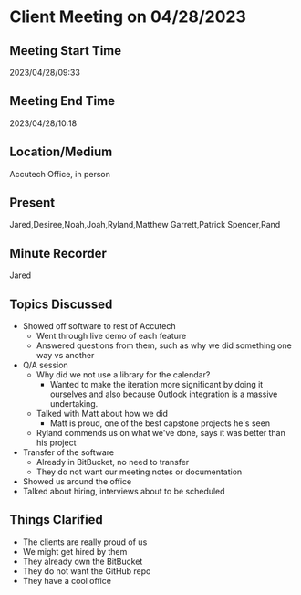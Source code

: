 # Client Meeting on 04/28/2023

## Meeting Start Time
2023/04/28/09:33
## Meeting End Time
2023/04/28/10:18

## Location/Medium

Accutech Office, in person

## Present

Jared,Desiree,Noah,Joah,Ryland,Matthew Garrett,Patrick Spencer,Rand

## Minute Recorder

Jared

## Topics Discussed
* Showed off software to rest of Accutech
  * Went through live demo of each feature
  * Answered questions from them, such as why we did something one way vs another
* Q/A session
  * Why did we not use a library for the calendar?
    * Wanted to make the iteration more significant by doing it ourselves and also because Outlook integration is a massive undertaking.
  * Talked with Matt about how we did
    * Matt is proud, one of the best capstone projects he's seen
  * Ryland commends us on what we've done, says it was better than his project
* Transfer of the software
  * Already in BitBucket, no need to transfer
  * They do not want our meeting notes or documentation
* Showed us around the office
* Talked about hiring, interviews about to be scheduled

## Things Clarified
* The clients are really proud of us
* We might get hired by them
* They already own the BitBucket
* They do not want the GitHub repo
* They have a cool office
